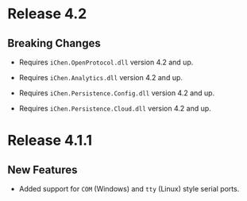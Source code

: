 Release 4.2
===========

Breaking Changes
----------------

- Requires `iChen.OpenProtocol.dll` version 4.2 and up.

- Requires `iChen.Analytics.dll` version 4.2 and up.

- Requires `iChen.Persistence.Config.dll` version 4.2 and up.

- Requires `iChen.Persistence.Cloud.dll` version 4.2 and up.


Release 4.1.1
=============

New Features
------------

- Added support for `COM` (Windows) and `tty` (Linux) style serial ports.
